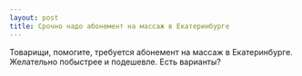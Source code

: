 ```yaml
---
layout: post 
title: Срочно надо абонемент на массаж в Екатеринбурге 
--- 
```

Товарищи, помогите, требуется абонемент на массаж в Екатеринбурге. Желательно побыстрее и подешевле. Есть варианты?